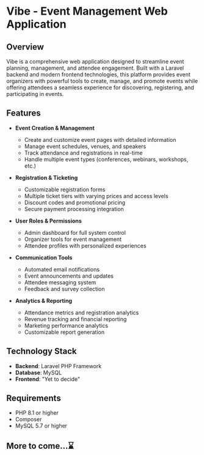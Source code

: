 # Vibe - Event Management Web Application

## Overview

Vibe is a comprehensive web application designed to streamline event planning, management, and attendee engagement. Built with a Laravel backend and modern frontend technologies, this platform provides event organizers with powerful tools to create, manage, and promote events while offering attendees a seamless experience for discovering, registering, and participating in events.

## Features

- **Event Creation & Management**
  - Create and customize event pages with detailed information
  - Manage event schedules, venues, and speakers
  - Track attendance and registrations in real-time
  - Handle multiple event types (conferences, webinars, workshops, etc.)

- **Registration & Ticketing**
  - Customizable registration forms
  - Multiple ticket tiers with varying prices and access levels
  - Discount codes and promotional pricing
  - Secure payment processing integration

- **User Roles & Permissions**
  - Admin dashboard for full system control
  - Organizer tools for event management
  - Attendee profiles with personalized experiences
  <!-- - Speaker management and profiles -->

- **Communication Tools**
  - Automated email notifications
  - Event announcements and updates
  - Attendee messaging system
  - Feedback and survey collection

- **Analytics & Reporting**
  - Attendance metrics and registration analytics
  - Revenue tracking and financial reporting
  - Marketing performance analytics
  - Customizable report generation

## Technology Stack

- **Backend**: Laravel PHP Framework
- **Database**: MySQL
- **Frontend**: "Yet to decide"
<!-- - **Authentication**: Laravel -->
<!-- - **File Storage**: Laravel Storage with AWS S3 option -->
<!-- - **Email Service**: Laravel Mail with SMTP support -->
<!-- - **Payment Processing**: [Your choice - e.g., Stripe, PayPal] -->

## Requirements

- PHP 8.1 or higher
- Composer
- MySQL 5.7 or higher
<!-- - Node.js and NPM -->
<!-- - [Any other specific requirements] -->
<!-- 
## Installation

1. **Clone the repository**
   ```
   git clone https://github.com/yourusername/Vibe.git
   cd Vibe
   ```

2. **Install PHP dependencies**
   ```
   composer install
   ```

3. **Install JavaScript dependencies**
   ```
   npm install
   ```

4. **Configure environment**
   ```
   cp .env.example .env
   php artisan key:generate
   ```

5. **Update the .env file with your database credentials and other configurations**

6. **Run database migrations and seeders**
   ```
   php artisan migrate
   php artisan db:seed
   ```

7. **Build frontend assets**
   ```
   npm run dev
   ```

8. **Start the development server**
   ```
   php artisan serve
   ```

9. **Access the application at http://localhost:8000**

## Configuration

### Database Setup
Configure your database connection in the `.env` file:
```
DB_CONNECTION=mysql
DB_HOST=127.0.0.1
DB_PORT=3306
DB_DATABASE=Vibe
DB_USERNAME=root
DB_PASSWORD=
```

### Email Configuration
Set up your email service in the `.env` file:
```
MAIL_MAILER=smtp
MAIL_HOST=mailpit
MAIL_PORT=1025
MAIL_USERNAME=null
MAIL_PASSWORD=null
MAIL_ENCRYPTION=null
MAIL_FROM_ADDRESS="hello@example.com"
MAIL_FROM_NAME="${APP_NAME}"
```

### Payment Gateway Integration
Set up your payment gateway credentials in the `.env` file:
```
STRIPE_KEY=your_stripe_public_key
STRIPE_SECRET=your_stripe_secret_key
```

## Usage

### Admin Dashboard
Access the admin dashboard at `/admin` with the default administrator credentials:
- Email: admin@example.com
- Password: password

(Remember to change these credentials in production)

### Creating an Event
1. Log in as an organizer or admin
2. Navigate to "Events" > "Create New Event"
3. Fill in the event details, upload images, and configure settings
4. Set up ticket types and pricing
5. Publish the event or save it as a draft

### Managing Registrations
1. Access the event dashboard
2. View the "Registrations" tab
3. Process registrations, send communications, and export data

## Development

### Project Structure
The project follows Laravel's standard MVC architecture with additional modules:
- `/app` - Core application code
- `/resources` - Frontend resources and views
- `/database` - Migrations and seeders
- `/routes` - API and web routes
- `/tests` - Automated tests

### Running Tests
```
php artisan test
```

### Building for Production
```
npm run build
```

## API Documentation

The application provides a RESTful API for integration with mobile apps or third-party services.

Access the API documentation at `/api/documentation` when the application is running.

Key API endpoints include:
- `GET /api/events` - List all public events
- `POST /api/events` - Create a new event (requires authentication)
- `GET /api/events/{id}` - Get specific event details
- `POST /api/registrations` - Register for an event

## Contributing

1. Fork the repository
2. Create your feature branch (`git checkout -b feature/amazing-feature`)
3. Commit your changes (`git commit -m 'Add some amazing feature'`)
4. Push to the branch (`git push origin feature/amazing-feature`)
5. Open a Pull Request

## License

This project is licensed under the [MIT License](LICENSE.md).

## Support

For support, please contact [your-email@example.com] or open an issue in the GitHub repository.

## Acknowledgements

- [Laravel](https://laravel.com)
- [Your other dependencies and inspirations] -->

## More to come...⌛